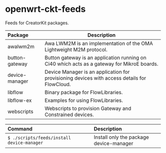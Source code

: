 # openwrt-ckt-feeds

Feeds for CreatorKit packages.

Package           | Description
:---------------- | -----------------------------
awalwm2m          | Awa LWM2M is an implementation of the OMA Lightweight M2M protocol.
button-gateway    | Button gateway is an application running on Ci40 which acts as a gateway for MikroE boards.
device-manager    | Device Manager is an application for provisioning devices with access details for FlowCloud.
libflow           | Binary package for FlowLibraries.
libflow-ex        | Examples for using FlowLibraries.
webscripts        | Webscripts to provision Gateway and Constrained devices.

Command                                         | Description
:---------------------------------------------- | :---------------------------------------
```$ ./scripts/feeds/install device-manager```  | Install only the package device-manager


